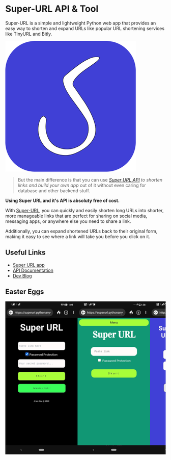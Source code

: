 # Super-URL API & Tool

Super-URL is a simple and lightweight Python web app that provides an easy way to shorten and expand URLs like popular URL shortening services like TinyURL and Bitly.

![Super URL logo](files/SUPERICON_HD.png)
> But the main difference is that you can use _[Super URL API](https://github.com/Anas-Dew/super-url/blob/main/API_Documentation.md) to shorten links and build your own app_ out of it without even caring for database and other backend stuff.

**Using Super URL and it's API is absoluty free of cost.**

With [Super-URL](http://superurl.pythonanywhere.com/), you can quickly and easily shorten long URLs into shorter, more manageable links that are perfect for sharing on social media, messaging apps, or anywhere else you need to share a link. 

Additionally, you can expand shortened URLs back to their original form, making it easy to see where a link will take you before you click on it.

## Useful Links
* [Super URL app](http://superurl.pythonanywhere.com/)
* [API Documentation](https://github.com/Anas-Dew/super-url/blob/main/API_Documentation.md)
* [Dev Blog](https://dev.to/anasdew)


## Easter Eggs
<div style="display:flex; overflow: auto">
    <img style="height:30rem" src="./version_gallery//1%20(1).png">
    <img style="height:30rem" src="./version_gallery//1%20(2).png">
    <img  style="height:30rem" src="./version_gallery//1%20(3).png">
    <img style="height:30rem" src="./version_gallery//1%20(4).png">
</div>